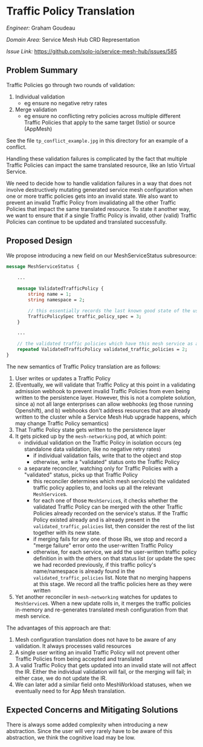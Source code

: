# Traffic Policy Translation

*Engineer:* Graham Goudeau

*Domain Area:* Service Mesh Hub CRD Representation

*Issue Link:* https://github.com/solo-io/service-mesh-hub/issues/585

## Problem Summary

Traffic Policies go through two rounds of validation:

1. Individual validation
    - eg ensure no negative retry rates
1. Merge validation
    - eg ensure no conflicting retry policies across multiple different Traffic Policies that apply to the same target (Istio) or source (AppMesh)

See the file `tp_conflict_example.jpg` in this directory for an example of a conflict.

Handling these validation failures is complicated by the fact that multiple Traffic Policies can impact
the same translated resource, like an Istio Virtual Service.

We need to decide how to handle validation failures in a way that does not involve destructively mutating
generated service mesh configuration when one or more traffic policies gets into an invalid state. We also
want to prevent an invalid Traffic Policy from invalidating all the other Traffic Policies that impact the same
translated resource. To state it another way, we want to ensure that if a single Traffic Policy is invalid,
other (valid) Traffic Policies can continue to be updated and translated successfully. 

## Proposed Design

We propose introducing a new field on our MeshServiceStatus subresource:

```proto
message MeshServiceStatus {
    
    ...

    message ValidatedTrafficPolicy {
        string name = 1;
        string namespace = 2;

        // this essentially records the last known good state of the user-written traffic policy
        TrafficPolicySpec traffic_policy_spec = 3;
    }

    ...

    // the validated traffic policies which have this mesh service as a destination
    repeated ValidatedTrafficPolicy validated_traffic_policies = 2;
}
```

The new semantics of Traffic Policy translation are as follows:

1. User writes or updates a Traffic Policy
1. (Eventually, we will validate that Traffic Policy at this point in a validating admission webhook to prevent invalid
Traffic Policies from even being written to the persistence layer. However, this is not a complete solution,
since a) not all large enterprises can allow webhooks (eg those running Openshift), and b) webhooks don't
address resources that are already written to the cluster while a Service Mesh Hub upgrade happens, which may
change Traffic Policy semantics)
1. That Traffic Policy state gets written to the persistence layer
1. It gets picked up by the `mesh-networking` pod, at which point:
    - individual validation on the Traffic Policy in isolation occurs (eg standalone data validation, like no negative retry rates)
        - if individual validation fails, write that to the object and stop
        - otherwise, write a "validated" status onto the Traffic Policy
    - a separate reconciler, watching only for Traffic Policies with a "validated" status, picks up that Traffic Policy
        - this reconciler determines which mesh service(s) the validated traffic policy applies to, and looks up all
        the relevant `MeshService`s.
        - for each one of those `MeshService`s, it checks whether the validated Traffic Policy
        can be merged with the other Traffic Policies already recorded on the service's status. If the Traffic Policy existed
        already and is already present in the `validated_traffic_policies` list, then consider the rest of the list together with its new state.
        - if merging fails for any one of those IRs, we stop and record a "merge failure" error onto the user-written Traffic Policy
        - otherwise, for each service, we add the user-written traffic policy definition in with the others on that status list (or update
        the spec we had recorded previously, if this traffic policy's name/namespace is already found in the `validated_traffic_policies` list.
        Note that no merging happens at this stage. We record all the traffic policies here as they were written
1. Yet another reconciler in `mesh-networking` watches for updates to `MeshService`s.
When a new update rolls in, it merges the traffic policies in-memory and re-generates translated mesh configuration from that mesh service.

The advantages of this approach are that:
1. Mesh configuration translation does not have to be aware of any validation. It always processes valid resources
1. A single user writing an invalid Traffic Policy will not prevent other Traffic Policies from being accepted and translated
1. A valid Traffic Policy that gets updated into an invalid state will not affect the IR. Either the individual validation
will fail, or the merging will fail; in either case, we do not update the IR.
1. We can later add a similar field onto MeshWorkload statuses, when we eventually need to for App Mesh translation.
  
## Expected Concerns and Mitigating Solutions

There is always some added complexity when introducing a new abstraction. Since the user will very rarely
have to be aware of this abstraction, we think the cognitive load may be low.
